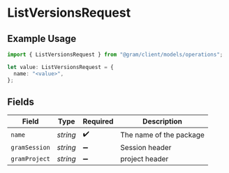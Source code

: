 # ListVersionsRequest

## Example Usage

```typescript
import { ListVersionsRequest } from "@gram/client/models/operations";

let value: ListVersionsRequest = {
  name: "<value>",
};
```

## Fields

| Field                   | Type                    | Required                | Description             |
| ----------------------- | ----------------------- | ----------------------- | ----------------------- |
| `name`                  | *string*                | :heavy_check_mark:      | The name of the package |
| `gramSession`           | *string*                | :heavy_minus_sign:      | Session header          |
| `gramProject`           | *string*                | :heavy_minus_sign:      | project header          |